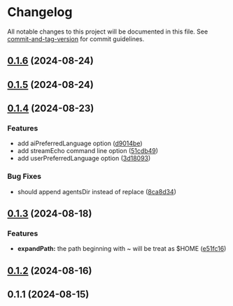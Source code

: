 # Changelog

All notable changes to this project will be documented in this file. See [commit-and-tag-version](https://github.com/absolute-version/commit-and-tag-version) for commit guidelines.

## [0.1.6](https://github.com/offline-ai/cli-common.js/compare/v0.1.5...v0.1.6) (2024-08-24)

## [0.1.5](https://github.com/offline-ai/cli-common.js/compare/v0.1.4...v0.1.5) (2024-08-24)

## [0.1.4](https://github.com/offline-ai/cli-common.js/compare/v0.1.3...v0.1.4) (2024-08-23)


### Features

* add aiPreferredLanguage option ([d9014be](https://github.com/offline-ai/cli-common.js/commit/d9014be3ff8cd69073a61c69202e852aff59b7eb))
* add streamEcho command line option ([51cdb49](https://github.com/offline-ai/cli-common.js/commit/51cdb49a93fc642d728102739bb4265cceb9e62b))
* add userPreferredLanguage option ([3d18093](https://github.com/offline-ai/cli-common.js/commit/3d180935373e73824c392e9273ee7f9c603e6412))


### Bug Fixes

* should append agentsDir instead of replace ([8ca8d34](https://github.com/offline-ai/cli-common.js/commit/8ca8d344bbac08096b38124b10462e96867fc9b3))

## [0.1.3](https://github.com/offline-ai/cli-common.js/compare/v0.1.2...v0.1.3) (2024-08-18)


### Features

* **expandPath:** the path beginning with ~ will be treat as $HOME ([e51fc16](https://github.com/offline-ai/cli-common.js/commit/e51fc16d8149797996f2408d61ec90bb144a37af))

## [0.1.2](https://github.com/offline-ai/cli-common.js/compare/v0.1.1...v0.1.2) (2024-08-16)

## 0.1.1 (2024-08-15)
